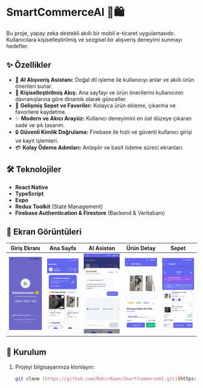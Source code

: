 # SmartCommerceAI 🤖🛍️

Bu proje, yapay zeka destekli akıllı bir mobil e-ticaret uygulamasıdır. Kullanıcılara kişiselleştirilmiş ve sezgisel bir alışveriş deneyimi sunmayı hedefler.

## ✨ Özellikler
- 🤖 **AI Alışveriş Asistanı:** Doğal dil işleme ile kullanıcıyı anlar ve akıllı ürün önerileri sunar.
- 🎯 **Kişiselleştirilmiş Akış:** Ana sayfayı ve ürün önerilerini kullanıcının davranışlarına göre dinamik olarak günceller.
- 🛒 **Gelişmiş Sepet ve Favoriler:** Kolayca ürün ekleme, çıkarma ve favorilere kaydetme.
- ✨ **Modern ve Akıcı Arayüz:** Kullanıcı deneyimini en üst düzeye çıkaran sade ve şık tasarım.
- 🔒 **Güvenli Kimlik Doğrulama:** Firebase ile hızlı ve güvenli kullanıcı girişi ve kayıt işlemleri.
- 💳 **Kolay Ödeme Adımları:** Anlaşılır ve basit ödeme süreci ekranları.

## 🛠️ Teknolojiler
- **React Native**
- **TypeScript**
- **Expo**
- **Redux Toolkit** (State Management)
- **Firebase Authentication & Firestore** (Backend & Veritabanı)

## 📱 Ekran Görüntüleri

| Giriş Ekranı | Ana Sayfa | AI Asistan | Ürün Detay | Sepet |
|:---:|:---:|:---:|:---:|:---:|
| ![Giriş](screenshots/giris.jpeg) | ![Ana Sayfa](screenshots/ana-sayfa.jpeg) | ![AI Asistan](screenshots/ai-asistan.jpeg) | ![Ürün Detay](screenshots/urun-detay.jpeg) | ![Sepet](screenshots/sepet.jpeg) |

## 🚀 Kurulum

1. Projeyi bilgisayarınıza klonlayın:
   ```bash
   git clone [https://github.com/MahirKaan/SmartCommerceAI.git](https://github.com/MahirKaan/SmartCommerceAI.git)
